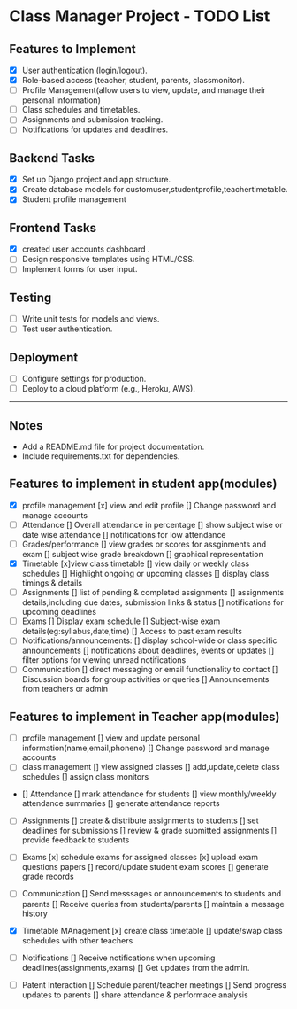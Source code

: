 # Class Manager Project - TODO List

## Features to Implement
- [x] User authentication (login/logout).
- [x] Role-based access (teacher, student, parents, classmonitor).
- [ ] Profile Management(allow users to view, update, and manage their personal information)
- [ ] Class schedules and timetables.
- [ ] Assignments and submission tracking.
- [ ] Notifications for updates and deadlines.

## Backend Tasks
- [x] Set up Django project and app structure.
- [x] Create database models for customuser,studentprofile,teachertimetable.
- [x] Student profile management

## Frontend Tasks
- [x] created user accounts dashboard .
- [ ] Design responsive templates using HTML/CSS.
- [ ] Implement forms for user input.

## Testing
- [ ] Write unit tests for models and views.
- [ ] Test user authentication.

## Deployment
- [ ] Configure settings for production.
- [ ] Deploy to a cloud platform (e.g., Heroku, AWS).

---

## Notes
- Add a README.md file for project documentation.
- Include requirements.txt for dependencies.

## Features to implement in student app(modules)
- [x] profile management
      [x] view and edit profile
      [] Change password and manage accounts
- [ ] Attendance
      [] Overall attendance in percentage
      [] show subject wise or date wise attendance
      [] notifications for low attendance
- [ ] Grades/performance
      [] view grades or scores for assginments and exam
      [] subject wise grade breakdown
      [] graphical representation
- [x] Timetable
      [x]view class timetable
      [] view daily or weekly class schedules
      [] Highlight ongoing or upcoming classes
      [] display class timings & details     
- [ ] Assignments
      [] list of pending & completed assignments
      [] assignments details,including due dates, submission links & status
      [] notifications for upcoming deadlines
- [ ] Exams
      [] Display exam schedule
      [] Subject-wise exam details(eg:syllabus,date,time)
      [] Access to past exam results
- [ ] Notifications/announcements:
      [] display school-wide or class specific announcements
      [] notifications about deadlines, events or updates
      [] filter options for viewing unread notifications
- [ ] Communication
      [] direct messaging or email functionality to contact
      [] Discussion boards for group activities or queries
      [] Announcements from teachers or admin     
## Features to implement in Teacher app(modules)
- [ ] profile management
      [] view and update personal information(name,email,phoneno)
      [] Change password and manage accounts
- [ ] class management
      [] view assigned classes
      [] add,update,delete class schedules
      [] assign class monitors
- [] Attendance
      [] mark attendance for students
      [] view monthly/weekly attendance summaries
      [] generate attendance reports
- [ ] Assignments
      [] create & distribute assignments to students
      [] set deadlines for submissions
      [] review & grade submitted assignments
      [] provide feedback to students
- [ ] Exams
      [x] schedule exams for assigned classes
      [x] upload exam questions papers
      [] record/update student exam scores
      [] generate grade records
- [ ] Communication
      [] Send messsages or announcements to students and parents
      [] Receive queries from students/parents
      [] maintain a message history
- [x] Timetable MAnagement
      [x] create class timetable
      [] update/swap class schedules with other teachers
- [ ] Notifications
      [] Receive notifications when upcoming deadlines(assignments,exams)
      [] Get updates from the admin.
- [ ] Patent Interaction
      [] Schedule parent/teacher meetings 
      [] Send progress updates to parents
      [] share attendance & performace analysis         

